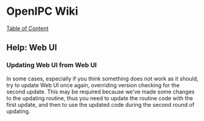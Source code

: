 # OpenIPC Wiki
[Table of Content](index.md)

Help: Web UI
------------

### Updating Web UI from Web UI

In some cases, especially if you think something does not work as it should, try
to update Web UI once again, overriding version checking for the second update.
This may be required because we've made some changes to the updating routine,
thus you need to update the routine code with the first update, and then to use
the updated code during the second round of updating.
